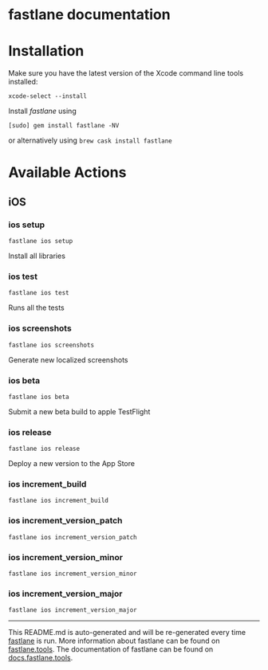 fastlane documentation
================
# Installation

Make sure you have the latest version of the Xcode command line tools installed:

```
xcode-select --install
```

Install _fastlane_ using
```
[sudo] gem install fastlane -NV
```
or alternatively using `brew cask install fastlane`

# Available Actions
## iOS
### ios setup
```
fastlane ios setup
```
Install all libraries
### ios test
```
fastlane ios test
```
Runs all the tests
### ios screenshots
```
fastlane ios screenshots
```
Generate new localized screenshots
### ios beta
```
fastlane ios beta
```
Submit a new beta build to apple TestFlight
### ios release
```
fastlane ios release
```
Deploy a new version to the App Store
### ios increment_build
```
fastlane ios increment_build
```

### ios increment_version_patch
```
fastlane ios increment_version_patch
```

### ios increment_version_minor
```
fastlane ios increment_version_minor
```

### ios increment_version_major
```
fastlane ios increment_version_major
```


----

This README.md is auto-generated and will be re-generated every time [fastlane](https://fastlane.tools) is run.
More information about fastlane can be found on [fastlane.tools](https://fastlane.tools).
The documentation of fastlane can be found on [docs.fastlane.tools](https://docs.fastlane.tools).
